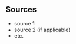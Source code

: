 <!--
Thank you for contributing to the project!

Please fill out the following sections to help us review your pull request.
-->


<!--
This section is for "proof" that your docs are correct. Often,
this will just be 1 link to the OpenAI docs. If you are adding
information from your own testing, you should include those tests
(with code) here. 

In general, any added docs should be easily verifiable
-->
## Sources
- source 1
- source 2 (if applicable)
- etc.
